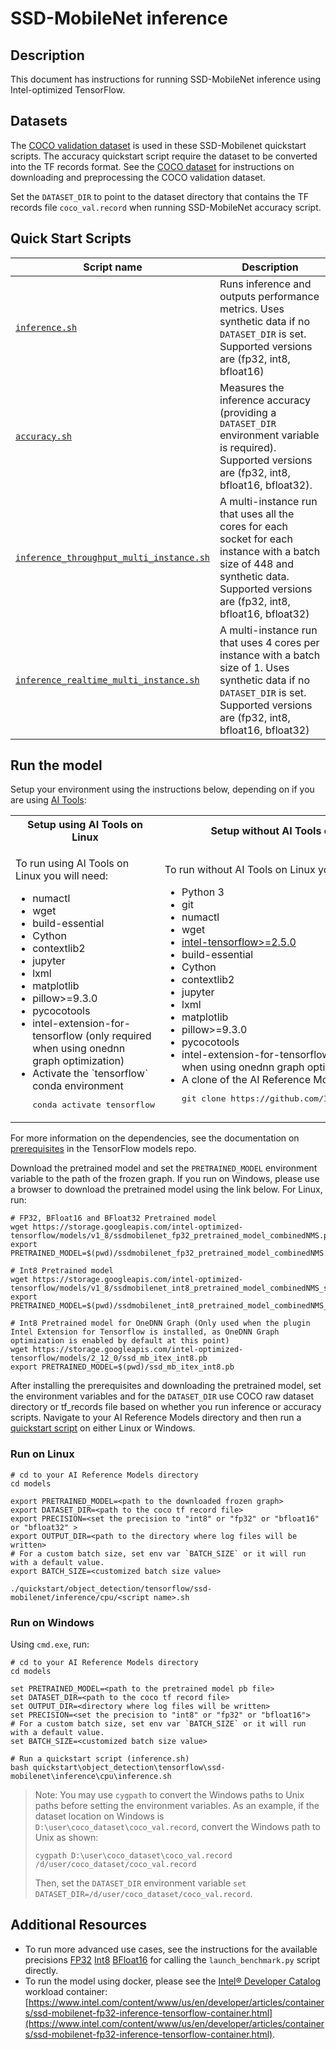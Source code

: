 <!--- 0. Title -->
# SSD-MobileNet inference

<!-- 10. Description -->
## Description

This document has instructions for running SSD-MobileNet inference using
Intel-optimized TensorFlow.
<!--- 30. Datasets -->
## Datasets

The [COCO validation dataset](http://cocodataset.org) is used in these
SSD-Mobilenet quickstart scripts. The accuracy quickstart script require the dataset to be converted into the TF records format.
See the [COCO dataset](https://github.com/IntelAI/models/tree/master/datasets/coco) for instructions on
downloading and preprocessing the COCO validation dataset.

Set the `DATASET_DIR` to point to the dataset directory that contains the TF records file `coco_val.record` when running SSD-MobileNet accuracy script.
<!--- 40. Quick Start Scripts -->
## Quick Start Scripts

| Script name | Description |
|-------------|-------------|
| [`inference.sh`](/quickstart/object_detection/tensorflow/ssd-mobilenet/inference/cpu/inference.sh) | Runs inference and outputs performance metrics. Uses synthetic data if no `DATASET_DIR` is set. Supported versions are (fp32, int8, bfloat16) |
| [`accuracy.sh`](/quickstart/object_detection/tensorflow/ssd-mobilenet/inference/cpu/accuracy.sh) | Measures the inference accuracy (providing a `DATASET_DIR` environment variable is required). Supported versions are (fp32, int8, bfloat16, bfloat32). |
| [`inference_throughput_multi_instance.sh`](/quickstart/object_detection/tensorflow/ssd-mobilenet/inference/cpu/inference_throughput_multi_instance.sh) | A multi-instance run that uses all the cores for each socket for each instance with a batch size of 448 and synthetic data. Supported versions are (fp32, int8, bfloat16, bfloat32) |
| [`inference_realtime_multi_instance.sh`](/quickstart/object_detection/tensorflow/ssd-mobilenet/inference/cpu/inference_realtime_multi_instance.sh) | A multi-instance run that uses 4 cores per instance with a batch size of 1. Uses synthetic data if no `DATASET_DIR` is set. Supported versions are (fp32, int8, bfloat16, bfloat32) |

<!--- 50. AI Tools -->
## Run the model

Setup your environment using the instructions below, depending on if you are
using [AI Tools](/docs/general/tensorflow/AITools.md):

<table>
  <tr>
    <th>Setup using AI Tools on Linux</th>
    <th>Setup without AI Tools on Linux</th>
    <th>Setup without AI Tools on Windows</th>
  </tr>
  <tr>
    <td>
      <p>To run using AI Tools on Linux you will need:</p>
      <ul>
        <li>numactl
        <li>wget
        <li>build-essential
        <li>Cython
        <li>contextlib2
        <li>jupyter
        <li>lxml
        <li>matplotlib
        <li>pillow>=9.3.0
        <li>pycocotools
        <li>intel-extension-for-tensorflow (only required when using onednn graph optimization)
        <li>Activate the `tensorflow` conda environment
        <pre>conda activate tensorflow</pre>
      </ul>
    </td>
    <td>
      <p>To run without AI Tools on Linux you will need:</p>
      <ul>
        <li>Python 3
        <li>git
        <li>numactl
        <li>wget
        <li><a href="https://pypi.org/project/intel-tensorflow/">intel-tensorflow>=2.5.0</a>
        <li>build-essential
        <li>Cython
        <li>contextlib2
        <li>jupyter
        <li>lxml
        <li>matplotlib
        <li>pillow>=9.3.0
        <li>pycocotools
        <li>intel-extension-for-tensorflow (only required when using onednn graph optimization)
        <li>A clone of the AI Reference Models repo<br />
        <pre>git clone https://github.com/IntelAI/models.git</pre>
      </ul>
    </td>
    <td>
      <p>To run without AI Tools on Windows you will need:</p>
      <ul>
        <li><a href="/docs/general/Windows.md">Intel AI Reference Models on Windows Systems prerequisites</a>
        <li>build-essential
        <li>Cython
        <li>contextlib2
        <li>jupyter
        <li>lxml
        <li>matplotlib
        <li>pillow>=9.3.0
        <li>pycocotools
        <li>A clone of the AI Reference Models repo<br />
        <pre>git clone https://github.com/IntelAI/models.git</pre>
      </ul>
    </td>
  </tr>
</table>

For more information on the dependencies, see the documentation on [prerequisites](https://github.com/tensorflow/models/blob/6c21084503b27a9ab118e1db25f79957d5ef540b/research/object_detection/g3doc/installation.md#installation)
in the TensorFlow models repo.

Download the pretrained model and set the `PRETRAINED_MODEL` environment
variable to the path of the frozen graph. If you run on Windows, please use a browser to download the pretrained model using the link below.
For Linux, run:
```
# FP32, BFloat16 and BFloat32 Pretrained model
wget https://storage.googleapis.com/intel-optimized-tensorflow/models/v1_8/ssdmobilenet_fp32_pretrained_model_combinedNMS.pb
export PRETRAINED_MODEL=$(pwd)/ssdmobilenet_fp32_pretrained_model_combinedNMS.pb

# Int8 Pretrained model
wget https://storage.googleapis.com/intel-optimized-tensorflow/models/v1_8/ssdmobilenet_int8_pretrained_model_combinedNMS_s8.pb
export PRETRAINED_MODEL=$(pwd)/ssdmobilenet_int8_pretrained_model_combinedNMS_s8.pb

# Int8 Pretrained model for OneDNN Graph (Only used when the plugin Intel Extension for Tensorflow is installed, as OneDNN Graph optimization is enabled by default at this point)
wget https://storage.googleapis.com/intel-optimized-tensorflow/models/2_12_0/ssd_mb_itex_int8.pb
export PRETRAINED_MODEL=$(pwd)/ssd_mb_itex_int8.pb
```

After installing the prerequisites and downloading the pretrained model, set the environment variables and for the `DATASET_DIR` use COCO raw dataset directory or tf_records file based on whether you run inference or accuracy scripts.
Navigate to your AI Reference Models directory and then run a [quickstart script](#quick-start-scripts) on either Linux or Windows.

### Run on Linux
```
# cd to your AI Reference Models directory
cd models

export PRETRAINED_MODEL=<path to the downloaded frozen graph>
export DATASET_DIR=<path to the coco tf record file>
export PRECISION=<set the precision to "int8" or "fp32" or "bfloat16" or "bfloat32" >
export OUTPUT_DIR=<path to the directory where log files will be written>
# For a custom batch size, set env var `BATCH_SIZE` or it will run with a default value.
export BATCH_SIZE=<customized batch size value>

./quickstart/object_detection/tensorflow/ssd-mobilenet/inference/cpu/<script name>.sh
```

### Run on Windows
Using `cmd.exe`, run:
```
# cd to your AI Reference Models directory
cd models

set PRETRAINED_MODEL=<path to the pretrained model pb file>
set DATASET_DIR=<path to the coco tf record file>
set OUTPUT_DIR=<directory where log files will be written>
set PRECISION=<set the precision to "int8" or "fp32" or "bfloat16">
# For a custom batch size, set env var `BATCH_SIZE` or it will run with a default value.
set BATCH_SIZE=<customized batch size value>

# Run a quickstart script (inference.sh)
bash quickstart\object_detection\tensorflow\ssd-mobilenet\inference\cpu\inference.sh
```
> Note: You may use `cygpath` to convert the Windows paths to Unix paths before setting the environment variables. 
As an example, if the dataset location on Windows is `D:\user\coco_dataset\coco_val.record`, convert the Windows path to Unix as shown:
> ```
> cygpath D:\user\coco_dataset\coco_val.record
> /d/user/coco_dataset/coco_val.record
>```
>Then, set the `DATASET_DIR` environment variable `set DATASET_DIR=/d/user/coco_dataset/coco_val.record`.

<!--- 90. Resource Links-->
## Additional Resources

* To run more advanced use cases, see the instructions for the available precisions [FP32](fp32/Advanced.md) [Int8](int8/Advanced.md) [BFloat16](bfloat16/Advanced.md) for calling the `launch_benchmark.py` script directly.
* To run the model using docker, please see the [Intel® Developer Catalog](https://www.intel.com/content/www/us/en/developer/tools/software-catalog/containers.html)
  workload container:<br />
  [https://www.intel.com/content/www/us/en/developer/articles/containers/ssd-mobilenet-fp32-inference-tensorflow-container.html](https://www.intel.com/content/www/us/en/developer/articles/containers/ssd-mobilenet-fp32-inference-tensorflow-container.html).

